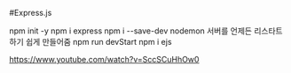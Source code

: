 #Express.js

npm init -y
npm i express
npm i --save-dev nodemon 서버를 언제든 리스타트하기 쉽게 만들어줌
npm run devStart
npm i ejs

https://www.youtube.com/watch?v=SccSCuHhOw0